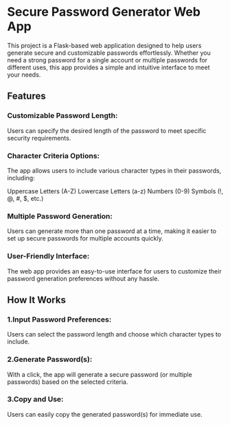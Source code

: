 # Secure Password Generator Web App
This project is a Flask-based web application designed to help users generate secure and customizable passwords effortlessly. Whether you need a strong password for a single account or multiple passwords for different uses, this app provides a simple and intuitive interface to meet your needs.

## Features

### Customizable Password Length:
Users can specify the desired length of the password to meet specific security requirements.

### Character Criteria Options:
The app allows users to include various character types in their passwords, including:

Uppercase Letters (A-Z)
Lowercase Letters (a-z)
Numbers (0-9)
Symbols (!, @, #, $, etc.)

### Multiple Password Generation: 
Users can generate more than one password at a time, making it easier to set up secure passwords for multiple accounts quickly.

### User-Friendly Interface: 
The web app provides an easy-to-use interface for users to customize their password generation preferences without any hassle.

## How It Works
### 1.Input Password Preferences:
Users can select the password length and choose which character types to include.
### 2.Generate Password(s): 
With a click, the app will generate a secure password (or multiple passwords) based on the selected criteria.
### 3.Copy and Use: 
Users can easily copy the generated password(s) for immediate use.
